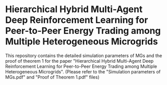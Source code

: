# Hierarchical Hybrid Multi-Agent Deep Reinforcement Learning for Peer-to-Peer Energy Trading among Multiple Heterogeneous Microgrids
This repository contains the detailed simulation parameters of MGs and the proof of theorem 1 for the paper "Hierarchical Hybrid Multi-Agent Deep Reinforcement Learning for Peer-to-Peer Energy Trading among Multiple Heterogeneous Microgrids". (Please refer to the "Simulation parameters of MGs.pdf" and "Proof of Theorem 1.pdf" files)
